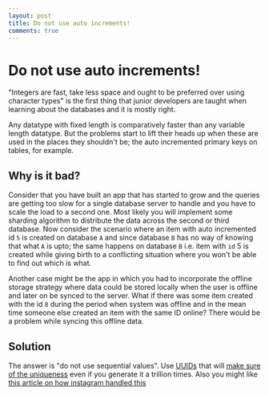 ```yaml
---
layout: post
title: Do not use auto increments!
comments: true
---
```


# Do not use auto increments!

"Integers are fast, take less space and ought to be preferred over using character types" is the first thing that junior developers are taught when learning about the databases and it is mostly right. 

Any datatype with fixed length is comparatively faster than any variable length datatype. But the problems start to lift their heads up when these are used in the places they shouldn't be; the auto incremented primary keys on tables, for example.

## Why is it bad? 

Consider that you have built an app that has started to grow and the queries are getting too slow for a single database server to handle and you have to scale the load to a second one. Most likely you will implement some sharding algorithm to distribute the data across the second or third database. Now consider the scenario where an item with auto incremented id `5` is created on database `A` and since database `B` has no way of knowing that what `A` is upto; the same happens on database `B` i.e. item with `id` 5 is created while giving birth to a conflicting situation where you won't be able to find out which is what.

Another case might be the app in which you had to incorporate the offline storage strategy where data could be stored locally when the user is offline and later on be synced to the server. What if there was some item created with the id `8` during the period when system was offline and in the mean time someone else created an item with the same ID online? There would be a problem while syncing this offline data.

## Solution

The answer is "do not use sequential values". Use [UUIDs](http://stackoverflow.com/questions/292965/what-is-a-uuid) that will [make sure of the uniqueness](http://stackoverflow.com/questions/1155008/how-unique-is-uuid) even if you generate it a trillion times. Also you might like [this article on how instagram handled this](https://engineering.instagram.com/sharding-ids-at-instagram-1cf5a71e5a5c#.svp0t7an7)
